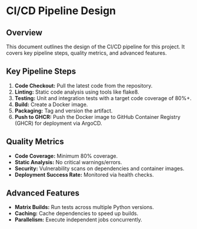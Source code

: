 # CI/CD Pipeline Design

## Overview
This document outlines the design of the CI/CD pipeline for this project. It covers key pipeline steps, quality metrics, and advanced features.

## Key Pipeline Steps  
1. **Code Checkout:** Pull the latest code from the repository.  
2. **Linting:** Static code analysis using tools like flake8.  
3. **Testing:** Unit and integration tests with a target code coverage of 80%+.  
4. **Build:** Create a Docker image.  
5. **Packaging:** Tag and version the artifact.  
6. **Push to GHCR:** Push the Docker image to GitHub Container Registry (GHCR) for deployment via ArgoCD.

## Quality Metrics
- **Code Coverage:** Minimum 80% coverage.
- **Static Analysis:** No critical warnings/errors.
- **Security:** Vulnerability scans on dependencies and container images.
- **Deployment Success Rate:** Monitored via health checks.

## Advanced Features
- **Matrix Builds:** Run tests across multiple Python versions.
- **Caching:** Cache dependencies to speed up builds.
- **Parallelism:** Execute independent jobs concurrently.
